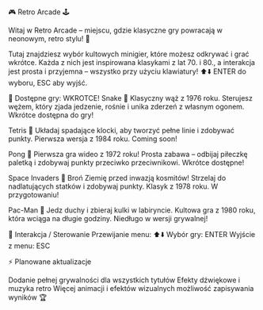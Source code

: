 🎮 Retro Arcade 🕹️

Witaj w Retro Arcade – miejscu, gdzie klasyczne gry powracają w neonowym, retro stylu! 🌟

Tutaj znajdziesz wybór kultowych minigier, które możesz odkrywać i grać wkrótce. Każda z nich jest inspirowana klasykami z lat 70. i 80., a interakcja jest prosta i przyjemna – wszystko przy użyciu klawiatury! ⬆️⬇️ ENTER do wyboru, ESC aby wyjść.

🔹 Dostępne gry: WKROTCE!
Snake 🐍
Klasyczny wąż z 1976 roku. Sterujesz wężem, który zjada jedzenie, rośnie i unika zderzeń z własnym ogonem.
Wkrótce dostępna do gry!

Tetris 🧩
Układaj spadające klocki, aby tworzyć pełne linie i zdobywać punkty. Pierwsza wersja z 1984 roku.
Coming soon!

Pong 🏓
Pierwsza gra wideo z 1972 roku! Prosta zabawa – odbijaj piłeczkę paletką i zdobywaj punkty przeciwko przeciwnikowi.
Wkrótce dostępne!

Space Invaders 👾
Broń Ziemię przed inwazją kosmitów! Strzelaj do nadlatujących statków i zdobywaj punkty. Klasyk z 1978 roku.
W przygotowaniu!

Pac-Man 👻
Jedz duchy i zbieraj kulki w labiryncie. Kultowa gra z 1980 roku, która wciąga na długie godziny.
Niedługo w wersji grywalnej!

🎨 Interakcja / Sterowanie
Przewijanie menu: ⬆️⬇️
Wybór gry: ENTER
Wyjście z menu: ESC

⚡ Planowane aktualizacje

Dodanie pełnej grywalności dla wszystkich tytułów
Efekty dźwiękowe i muzyka retro
Więcej animacji i efektów wizualnych
możliwość zapisywania wyników 🏆
